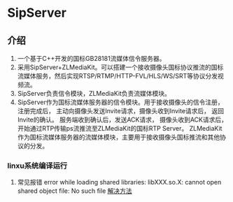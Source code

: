 # SipServer

## 介绍
1. 一个基于C++开发的国标GB28181流媒体信令服务器。
2. 采用SipServer+ZLMediaKit。可以搭建一个接收摄像头国标协议推流的国标流媒体服务，然后实现RTSP/RTMP/HTTP-FVL/HLS/WS/SRT等协议分发视频流。
3. SipServer负责信令模块，ZLMediaKit负责流媒体模块。
4. SipServer作为国标流媒体服务器的信令模块。用于接收摄像头的信令注册，注册完成后，
  主动向摄像头发送Invite请求，摄像头收到Invite请求后， 返回Invite的确认。 服务端收到确认后，发送ACK请求，
  摄像头收到ACK请求后，开始通过RTP传输ps流推流至ZLMediaKit的国标RTP Server。 ZLMediaKit作为国标流媒体服务器的流媒体模块，主要用于接收摄像头国标推流和其他协议的分发。

### linxu系统编译运行
1. 常见报错 error while loading shared libraries: libXXX.so.X: cannot open shared object file: No such file [解决方法](https://blog.csdn.net/deeplan_1994/article/details/83927832)





